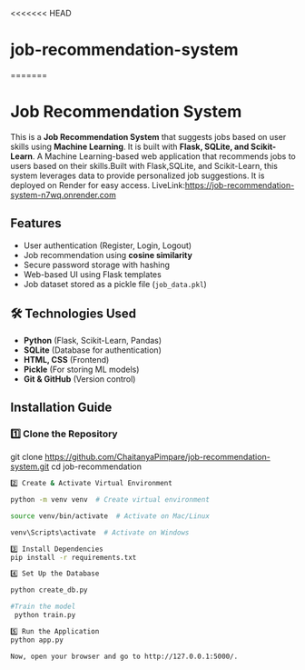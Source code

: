 <<<<<<< HEAD
# job-recommendation-system
=======
# Job Recommendation System

This is a **Job Recommendation System** that suggests jobs based on user skills using **Machine Learning**. It is built with **Flask, SQLite, and Scikit-Learn**.
A Machine Learning-based web application that recommends jobs to users based on their skills.Built with 
Flask,SQLite, and Scikit-Learn, this system leverages data to provide personalized job suggestions. It is deployed on 
Render for easy access.
LiveLink:https://job-recommendation-system-n7wq.onrender.com

##  Features
- User authentication (Register, Login, Logout)
- Job recommendation using **cosine similarity**
- Secure password storage with hashing
- Web-based UI using Flask templates
- Job dataset stored as a pickle file (`job_data.pkl`)

## 🛠 Technologies Used
- **Python** (Flask, Scikit-Learn, Pandas)
- **SQLite** (Database for authentication)
- **HTML, CSS** (Frontend)
- **Pickle** (For storing ML models)
- **Git & GitHub** (Version control)

##  Installation Guide

### 1️⃣ Clone the Repository

git clone https://github.com/ChaitanyaPimpare/job-recommendation-system.git
cd job-recommendation
```sh
2️⃣ Create & Activate Virtual Environment

python -m venv venv  # Create virtual environment

source venv/bin/activate  # Activate on Mac/Linux

venv\Scripts\activate  # Activate on Windows

3️⃣ Install Dependencies
pip install -r requirements.txt

4️⃣ Set Up the Database

python create_db.py

#Train the model
 python train.py

5️⃣ Run the Application
python app.py

Now, open your browser and go to http://127.0.0.1:5000/.
